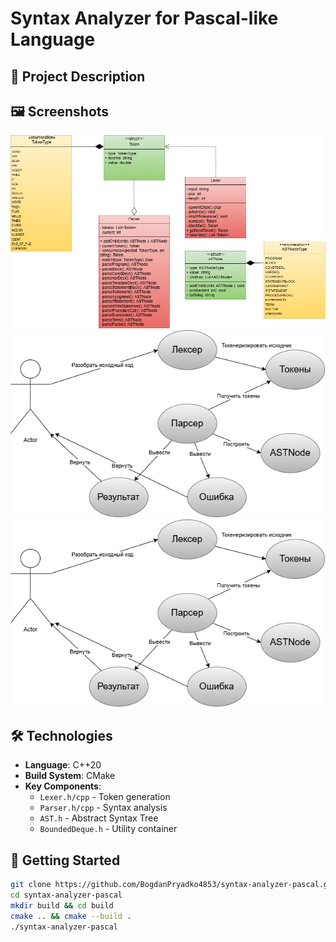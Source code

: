 # Syntax Analyzer for Pascal-like Language

## 📖 Project Description


## 🖼️ Screenshots

<div align="center">
  <img src="img/obj.png" alt="">
  <img src="img/class.png" alt="" >
  
  <img src="img/use-case.png" alt="">

</div>

## 🛠️ Technologies
- **Language**: C++20
- **Build System**: CMake
- **Key Components**:
  - `Lexer.h/cpp` - Token generation
  - `Parser.h/cpp` - Syntax analysis
  - `AST.h` - Abstract Syntax Tree
  - `BoundedDeque.h` - Utility container

## 🚀 Getting Started
```bash
git clone https://github.com/BogdanPryadko4853/syntax-analyzer-pascal.git
cd syntax-analyzer-pascal
mkdir build && cd build
cmake .. && cmake --build .
./syntax-analyzer-pascal
